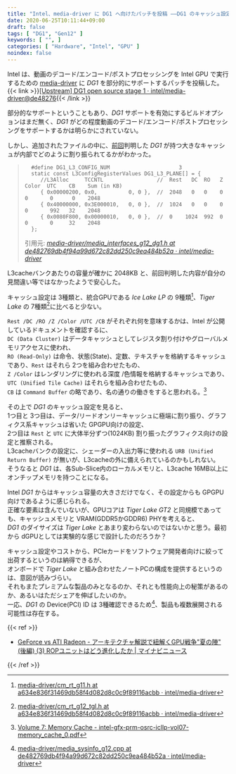 ```yaml
---
title: "Intel、media-driver に DG1 へ向けたパッチを投稿 ――DG1 のキャッシュ設定"
date: 2020-06-25T10:11:44+09:00
draft: false
tags: [ "DG1", "Gen12" ]
keywords: [ "", ]
categories: [ "Hardware", "Intel", "GPU" ]
noindex: false
---
```


Intel は、動画のデコード/エンコード/ポストプロセッシングを Intel GPU で実行するための [media-driver](https://github.com/intel/media-driver) に *DG1* を部分的にサポートするパッチを投稿した。  
{{< link >}}[[Upstream] DG1 open source stage 1 · intel/media-driver@de48276](https://github.com/intel/media-driver/commit/de482769db4f94a99d672c82dd250c9ea484b52a){{< /link >}}

部分的なサポートということもあり、*DG1* サポートを有効にするビルドオプションはまだ無く、*DG1* がどの程度動画のデコード/エンコード/ポストプロセッシングをサポートするかは明らかにされていない。  

しかし、追加されたファイルの中に、[前回](/posts/2020/06/20/intel-dg1-support-opencl-levelzero/)判明した *DG1* が持つ大きなキャッシュが内部でどのように割り振られてるかがわかった。  

 >       #define DG1_L3_CONFIG_NUM                      3
 >       static const L3ConfigRegisterValues DG1_L3_PLANE[] = {
 >          //L3Alloc     TCCNTL                 //  Rest   DC  RO   Z    Color  UTC    CB    Sum (in KB)
 >          { 0x00000200, 0x0,          0, 0 },  //  2048   0   0    0    0       0      0    2048
 >          { 0x40000000, 0x3E000010,   0, 0 },  //  1024   0   0    0    0       992   32    2048
 >          { 0x0080F800, 0x00000010,   0, 0 },  //  0    1024  992  0    0       0     32    2048
 >       };
 >
 > 引用元: <cite>[media-driver/media_interfaces_g12_dg1.h at de482769db4f94a99d672c82dd250c9ea484b52a · intel/media-driver](https://github.com/intel/media-driver/blob/de482769db4f94a99d672c82dd250c9ea484b52a/media_driver/agnostic/gen12_dg1/media_interfaces/media_interfaces_g12_dg1.h)</cite>

L3cacheバンクあたりの容量が確かに 2048KB と、前回判明した内容が自分の見間違い等ではなかったようで安心した。  

キャッシュ設定は 3種類と、統合GPUである *Ice Lake LP* の 9種類[^1]、*Tiger Lake* の 7種類[^2]に比べると少ない。  

[^1]: [media-driver/cm_rt_g11.h at a634e836f31469db58f4d082d8c0c9f89116acbb · intel/media-driver](https://github.com/intel/media-driver/blob/a634e836f31469db58f4d082d8c0c9f89116acbb/cmrtlib/agnostic/share/cm_rt_g11.h)
[^2]: [media-driver/cm_rt_g12_tgl.h at a634e836f31469db58f4d082d8c0c9f89116acbb · intel/media-driver](https://github.com/intel/media-driver/blob/a634e836f31469db58f4d082d8c0c9f89116acbb/cmrtlib/agnostic/share/cm_rt_g12_tgl.h)

`Rest /DC /RO /Z /Color /UTC /CB` がそれぞれ何を意味するかは、Intel が公開しているドキュメントを確認するに、  
`DC (Data Cluster)` はデータキャッシュとしてレジスタ割り付けやグローバルメモリアクセスに使われ、  
`RO (Read-Only)` は命令、状態(State)、定数、テキスチャを格納するキャッシュであり、`Rest` はそれら 2つを組み合わせたもの、  
`Z /Color` はレンダリングに使われる深度 /色情報を格納するキャッシュであり、`UTC (Unified Tile Cache)` はそれらを組み合わせたもの、  
`CB` は `Command Buffer` の略であり、名の通りの働きをすると思われる。[^3]  
<!--  未確認、NVIDIA GPU の L1cacheみたく、`Rest` と `UTC` は組み合わせたキャッシュそれぞれの容量が可変であったりするのだろうか。   -->

[^3]: [Volume 7: Memory Cache - intel-gfx-prm-osrc-icllp-vol07-memory_cache_0.pdf](https://01.org/sites/default/files/documentation/intel-gfx-prm-osrc-icllp-vol07-memory_cache_0.pdf)

その上で *DG1* のキャッシュ設定を見ると、  
1つ目と 3つ目は、データ/リードオンリーキャッシュに極端に割り振り、グラフィクス系キャッシュは省いた GPGPU向けの設定、  
2つ目は `Rest` と `UTC` に大体半分ずつ(1024KB) 割り振ったグラフィクス向けの設定と推察される。  
L3cacheバンクの設定に、シェーダーの入出力等に使われる `URB (Unified Return Buffer)` が無いが、L3cacheの外に備えられているのかもしれない。  
そうなると *DG1* は、各Sub-Slice内のローカルメモリと、L3cache 16MB以上にオンチップメモリを持つことになる。  

Intel *DG1* からはキャッシュ容量の大きさだけでなく、その設定からも GPGPU向けであるように感じられる。  
正確な要素は含んでいないが、GPUコアは *Tiger Lake GT2* と同規模であっても、キャッシュメモリと VRAM(GDDR5かGDDR6) PHYを考えると、  
*DG1* のダイサイズは *Tiger Lake* とあまり変わらないのではないかと思う。最初から dGPUとしては実験的な感じで設計したのだろうか？  

キャッシュ設定やコストから、PCIeカードをソフトウェア開発者向けに絞って出荷するというのは納得できるが、  
オンボードで *Tiger Lake* と組み合わせたノートPCの構成を提供するというのは、意図が読みづらい。  
それもまたプレミアムな製品のみとなるのか、それとも性能向上の秘策があるのか、あるいはただシェアを伸ばしたいのか。  
一応、*DG1* の Device(PCI) ID は 3種確認できるため[^4]、製品も複数展開される可能性は存在する。  

[^4]: [media-driver/media_sysinfo_g12.cpp at de482769db4f94a99d672c82dd250c9ea484b52a · intel/media-driver](https://github.com/intel/media-driver/blob/de482769db4f94a99d672c82dd250c9ea484b52a/media_driver/linux/gen12/ddi/media_sysinfo_g12.cpp#L251)

{{< ref >}}

 * [GeForce vs ATI Radeon - アーキテクチャ解説で紐解くGPU戦争"夏の陣" (後編) (3) ROPユニットはどう進化したか | マイナビニュース](https://news.mynavi.jp/article/20080728-s_gpu02/3)

{{< /ref >}}
